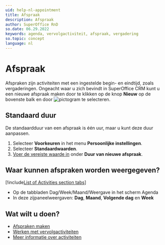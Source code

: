 ```yaml
---
uid: help-nl-appointment
title: Afspraak
description: Afspraak
author: SuperOffice RnD
so.date: 06.29.2022
keywords: agenda, vervolgactiviteit, afspraak, vergadering
so.topic: concept
language: nl
---
```


# Afspraak

Afspraken zijn activiteiten met een ingestelde begin- en eindtijd, zoals vergaderingen. Ongeacht waar u zich bevindt in SuperOffice CRM kunt u een nieuwe afspraak maken door te klikken op de knop **Nieuw** op de bovenste balk en door ![pictogram][img1] te selecteren.

## Standaard duur

De standaardduur van een afspraak is één uur, maar u kunt deze duur aanpassen.

1. Selecteer **Voorkeuren** in het menu **Persoonlijke instellingen**.
1. Selecteer **Standaardwaarden**.
1. [Voer de vereiste waarde in][1] onder **Duur van nieuwe afspraak**.

## Waar kunnen afspraken worden weergegeven?

<!-- markdownlint-disable MD032 -->
[!include[List of Activities section tabs](../../learn/includes/list-activities-section-tabs.md)]
* Op de tabbladen Dag/Week/Maand/Weergave in het scherm Agenda
* In deze zijpaneelweergaven: **Dag**, **Maand**, **Volgende dag** en **Week**
<!-- markdownlint-restore -->

## Wat wilt u doen?

* [Afspraken maken][2]
* [Werken met vervolgactiviteiten][3]
* [Meer informatie over activiteiten][4]

<!-- Referenced links -->
[1]: ../../learn/getting-started/preferences.md
[2]: create-appointment.md
[3]: index.md
[4]: ../../learn/basics/activity.md

<!-- Referenced images -->
[img1]: ../../../../common/icons/appointment.png
